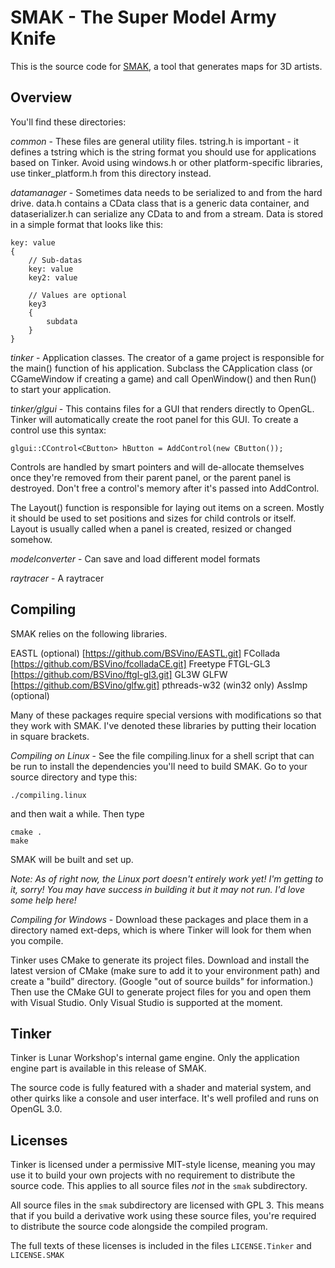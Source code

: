 SMAK - The Super Model Army Knife
=================================

This is the source code for [SMAK](http://getsmak.net), a tool that generates maps for 3D artists.

Overview
--------

You'll find these directories:

*common* - These files are general utility files. tstring.h is important - it defines a tstring which is the string format you should use for applications based on Tinker. Avoid using windows.h or other platform-specific libraries, use tinker_platform.h from this directory instead.

*datamanager* - Sometimes data needs to be serialized to and from the hard drive. data.h contains a CData class that is a generic data container, and dataserializer.h can serialize any CData to and from a stream. Data is stored in a simple format that looks like this:

	key: value
	{
		// Sub-datas
		key: value
		key2: value

		// Values are optional
		key3
		{
			subdata
		}
	}

*tinker* - Application classes. The creator of a game project is responsible for the main() function of his application. Subclass the CApplication class (or CGameWindow if creating a game) and call OpenWindow() and then Run() to start your application.

*tinker/glgui* - This contains files for a GUI that renders directly to OpenGL. Tinker will automatically create the root panel for this GUI. To create a control use this syntax:

	glgui::CControl<CButton> hButton = AddControl(new CButton());

Controls are handled by smart pointers and will de-allocate themselves once they're removed from their parent panel, or the parent panel is destroyed. Don't free a control's memory after it's passed into AddControl.

The Layout() function is responsible for laying out items on a screen. Mostly it should be used to set positions and sizes for child controls or itself. Layout is usually called when a panel is created, resized or changed somehow.

*modelconverter* - Can save and load different model formats

*raytracer* - A raytracer

Compiling
---------

SMAK relies on the following libraries.

EASTL (optional) [https://github.com/BSVino/EASTL.git]
FCollada [https://github.com/BSVino/fcolladaCE.git]
Freetype
FTGL-GL3 [https://github.com/BSVino/ftgl-gl3.git]
GL3W
GLFW [https://github.com/BSVino/glfw.git]
pthreads-w32 (win32 only)
AssImp (optional)

Many of these packages require special versions with modifications so that they work with SMAK. I've denoted these libraries by putting their location in square brackets.

*Compiling on Linux* - See the file compiling.linux for a shell script that can be run to install the dependencies you'll need to build SMAK. Go to your source directory and type this:

	./compiling.linux

and then wait a while. Then type

	cmake .
	make

SMAK will be built and set up.

_Note: As of right now, the Linux port doesn't entirely work yet! I'm getting to it, sorry! You may have success in building it but it may not run. I'd love some help here!_

*Compiling for Windows* - Download these packages and place them in a directory named ext-deps, which is where Tinker will look for them when you compile.

Tinker uses CMake to generate its project files. Download and install the latest version of CMake (make sure to add it to your environment path) and create a "build" directory. (Google "out of source builds" for information.) Then use the CMake GUI to generate project files for you and open them with Visual Studio. Only Visual Studio is supported at the moment.

Tinker
------

Tinker is Lunar Workshop's internal game engine. Only the application engine part is available in this release of SMAK.

The source code is fully featured with a shader and material system, and other quirks like a console and user interface. It's well profiled and runs on OpenGL 3.0.

Licenses
--------

Tinker is licensed under a permissive MIT-style license, meaning you may use it to build your own projects with no requirement to distribute the source code. This applies to all source files *not* in the ```smak``` subdirectory.

All source files in the ```smak``` subdirectory are licensed with GPL 3. This means that if you build a derivative work using these source files, you're required to distribute the source code alongside the compiled program.

The full texts of these licenses is included in the files ```LICENSE.Tinker``` and ```LICENSE.SMAK```
